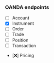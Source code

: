 ### OANDA endpoints

- [ ] Account
- [x] Instrument
- [ ] Order
- [ ] Trade
- [ ] Position
- [ ] Transaction
- [:x:] Pricing
